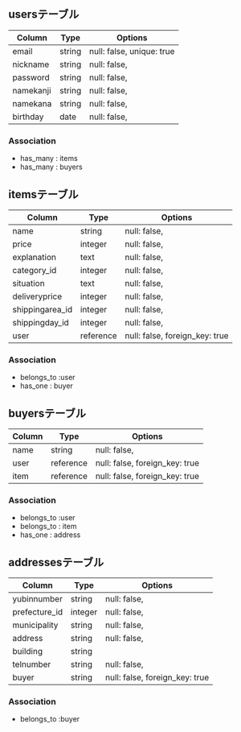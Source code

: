 ## usersテーブル

| Column               | Type       | Options                        |
| ------               | ---------- | ------------------------------ |
| email                | string     | null: false, unique: true      |
| nickname             | string     | null: false,                   |
| password             | string     | null: false,                   |
| namekanji            | string     | null: false,                   |
| namekana             | string     | null: false,                   |
| birthday             | date       | null: false,                   |

### Association
- has_many : items
- has_many : buyers

## itemsテーブル

| Column               | Type       | Options                        |
| ------               | ---------- | ------------------------------ |
| name                 | string     | null: false,                   |
| price                | integer    | null: false,                   |
| explanation          | text       | null: false,                   |
| category_id          | integer    | null: false,                   |
| situation            | text       | null: false,                   |
| deliveryprice        | integer    | null: false,                   |
| shippingarea_id      | integer    | null: false,                   |
| shippingday_id       | integer    | null: false,                   |
| user                 | reference  | null: false, foreign_key: true |

### Association
- belongs_to :user
- has_one : buyer

## buyersテーブル

| Column               | Type       | Options                        |
| ------               | ---------- | ------------------------------ |
| name                 | string     | null: false,                   |
| user                 | reference  | null: false, foreign_key: true |
| item                 | reference  | null: false, foreign_key: true |

### Association
- belongs_to :user
- belongs_to : item
- has_one : address

## addressesテーブル

| Column               | Type       | Options                        |
| ------               | ---------- | ------------------------------ |
| yubinnumber          | string     | null: false,                   |
| prefecture_id        | integer    | null: false,                   |
| municipality         | string     | null: false,                   |
| address              | string     | null: false,                   |
| building             | string     |                                |
| telnumber            | string     | null: false,                   |
| buyer                | string     | null: false, foreign_key: true |

### Association
- belongs_to :buyer
